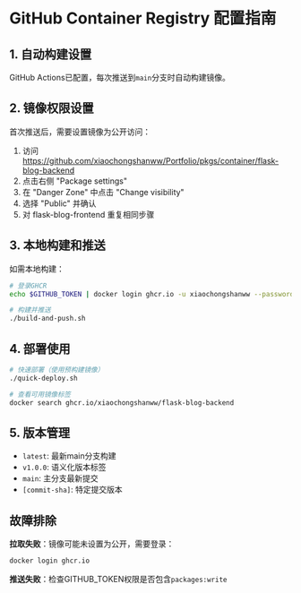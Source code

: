 # GitHub Container Registry 配置指南

## 1. 自动构建设置

GitHub Actions已配置，每次推送到`main`分支时自动构建镜像。

## 2. 镜像权限设置

首次推送后，需要设置镜像为公开访问：

1. 访问 https://github.com/xiaochongshanww/Portfolio/pkgs/container/flask-blog-backend
2. 点击右侧 "Package settings"  
3. 在 "Danger Zone" 中点击 "Change visibility"
4. 选择 "Public" 并确认
5. 对 flask-blog-frontend 重复相同步骤

## 3. 本地构建和推送

如需本地构建：

```bash
# 登录GHCR
echo $GITHUB_TOKEN | docker login ghcr.io -u xiaochongshanww --password-stdin

# 构建并推送  
./build-and-push.sh
```

## 4. 部署使用

```bash
# 快速部署（使用预构建镜像）
./quick-deploy.sh

# 查看可用镜像标签
docker search ghcr.io/xiaochongshanww/flask-blog-backend
```

## 5. 版本管理

- `latest`: 最新main分支构建
- `v1.0.0`: 语义化版本标签  
- `main`: 主分支最新提交
- `[commit-sha]`: 特定提交版本

## 故障排除

**拉取失败**：镜像可能未设置为公开，需要登录：
```bash
docker login ghcr.io
```

**推送失败**：检查GITHUB_TOKEN权限是否包含`packages:write`